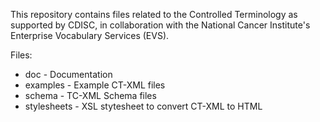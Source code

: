 This repository contains files related to the Controlled Terminology as supported by CDISC, in collaboration with the National Cancer Institute's Enterprise Vocabulary Services (EVS).

Files:
 - doc - Documentation
 - examples - Example CT-XML files
 - schema - TC-XML Schema files
 - stylesheets - XSL stytesheet to convert CT-XML to HTML
     